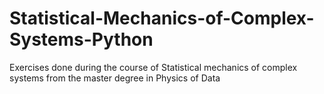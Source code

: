 # Statistical-Mechanics-of-Complex-Systems-Python
Exercises done during the course of Statistical mechanics of complex systems from the master degree in Physics of Data
